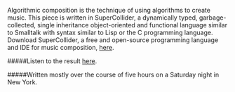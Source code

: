  Algorithmic composition is the technique of using algorithms to create music. This piece is written in SuperCollider, a dynamically typed, garbage-collected, single inheritance object-oriented and functional language similar to Smalltalk with syntax similar to Lisp or the C programming language. Download SuperCollider, a free and open-source programming language and IDE for music composition, [here](http://supercollider.github.io/download).

#####Listen to the result [here](https://carroway.bandcamp.com/track/its-all-in-your-head).

#####Written mostly over the course of five hours on a Saturday night in New York. 
